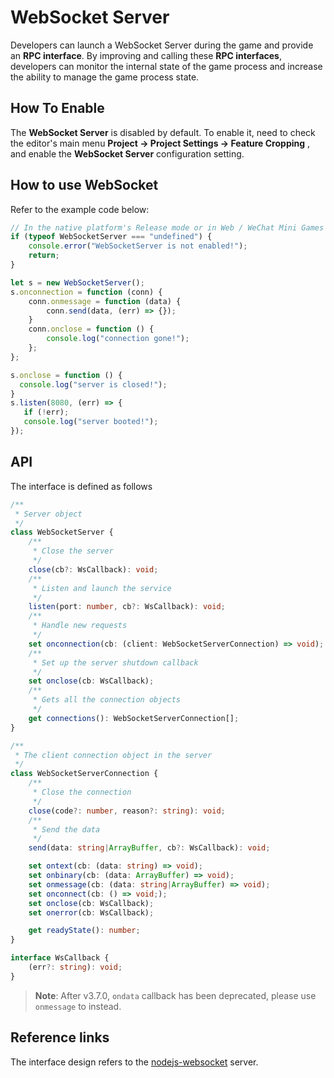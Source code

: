 # WebSocket Server

Developers can launch a WebSocket Server during the game and provide an **RPC interface**. By improving and calling these **RPC interfaces**, developers can monitor the internal state of the game process and increase the ability to manage the game process state.

## How To Enable

The **WebSocket Server** is disabled by default. To enable it, need to check the editor's main menu **Project -> Project Settings -> Feature Cropping** , and enable the **WebSocket Server** configuration setting.

## How to use WebSocket

Refer to the example code below:

```ts
// In the native platform's Release mode or in Web / WeChat Mini Games and other platforms, WebSocketServer may not be defined.
if (typeof WebSocketServer === "undefined") {
    console.error("WebSocketServer is not enabled!");
    return;
}

let s = new WebSocketServer();
s.onconnection = function (conn) {
    conn.onmessage = function (data) {
        conn.send(data, (err) => {});
    }
    conn.onclose = function () {
        console.log("connection gone!");
    };
};

s.onclose = function () {
  console.log("server is closed!");
}
s.listen(8080, (err) => {
   if (!err);
   console.log("server booted!");
});
```

## API

The interface is defined as follows

```typescript
/**
 * Server object
 */
class WebSocketServer {
    /**
     * Close the server
     */
    close(cb?: WsCallback): void;
    /**
     * Listen and launch the service
     */
    listen(port: number, cb?: WsCallback): void;
    /**
     * Handle new requests
     */
    set onconnection(cb: (client: WebSocketServerConnection) => void);
    /**
     * Set up the server shutdown callback
     */
    set onclose(cb: WsCallback);
    /**
     * Gets all the connection objects
     */
    get connections(): WebSocketServerConnection[];
}

/**
 * The client connection object in the server
 */
class WebSocketServerConnection {
    /**
     * Close the connection
     */
    close(code?: number, reason?: string): void;
    /**
     * Send the data
     */
    send(data: string|ArrayBuffer, cb?: WsCallback): void;

    set ontext(cb: (data: string) => void);
    set onbinary(cb: (data: ArrayBuffer) => void);
    set onmessage(cb: (data: string|ArrayBuffer) => void);
    set onconnect(cb: () => void;);
    set onclose(cb: WsCallback);
    set onerror(cb: WsCallback);

    get readyState(): number;
}

interface WsCallback {
    (err?: string): void;
} 
```

> **Note**: After v3.7.0, `ondata` callback has been deprecated, please use `onmessage` to instead. 

## Reference links

The interface design refers to the [nodejs-websocket](https://www.npmjs.com/package/nodejs-websocket#server) server.
